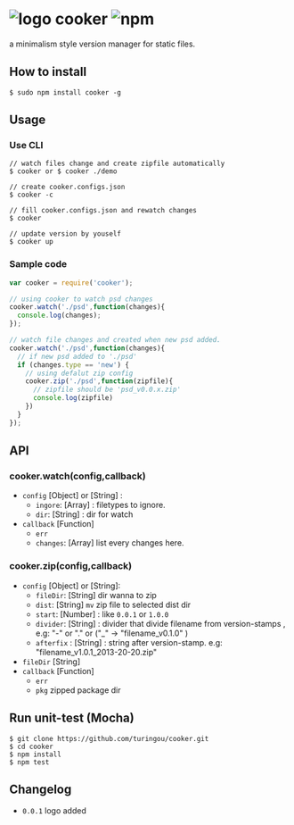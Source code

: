 # ![logo](http://ww4.sinaimg.cn/large/61ff0de3jw1e76l9veqwsj20190190sj.jpg) cooker ![npm](https://badge.fury.io/js/cooker.png)

a minimalism style version manager for static files.

## How to install

````
$ sudo npm install cooker -g
````

## Usage

### Use CLI
````
// watch files change and create zipfile automatically
$ cooker or $ cooker ./demo

// create cooker.configs.json
$ cooker -c

// fill cooker.configs.json and rewatch changes
$ cooker

// update version by youself
$ cooker up
````

### Sample code

````javascript
var cooker = require('cooker');

// using cooker to watch psd changes
cooker.watch('./psd',function(changes){
  console.log(changes);
});

// watch file changes and created when new psd added.
cooker.watch('./psd',function(changes){
  // if new psd added to './psd'
  if (changes.type == 'new') {
    // using defalut zip config
    cooker.zip('./psd',function(zipfile){
      // zipfile should be 'psd_v0.0.x.zip'
      console.log(zipfile)
    })
  }
});
````

## API

### cooker.watch(config,callback) 
- `config` [Object] or [String] :
  - `ingore`: [Array] : filetypes to ignore.
  - `dir`: [String] : dir for watch
- `callback` [Function]
  - `err`
  - `changes`: [Array] list every changes here.
 
### cooker.zip(config,callback)
- `config` [Object] or [String]:
  - `fileDir`: [String] dir wanna to zip
  - `dist`: [String] `mv` zip file to selected dist dir
  - `start`: [Number] : like `0.0.1` or `1.0.0`
  - `divider`: [String] : divider that divide filename from version-stamps , e.g: "-" or "." or ("_" -> "filename_v0.1.0" )
  - `afterfix` : [String] : string after version-stamp. e.g: "filename_v1.0.1_2013-20-20.zip"
- `fileDir` [String]
- `callback` [Function]
  - `err`
  - `pkg` zipped package dir

## Run unit-test (Mocha)

````
$ git clone https://github.com/turingou/cooker.git
$ cd cooker
$ npm install 
$ npm test
````

## Changelog

- `0.0.1` logo added